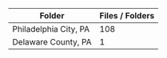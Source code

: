 | Folder                |   Files / Folders |
|-----------------------|-------------------|
| Philadelphia City, PA |               108 |
| Delaware County, PA   |                 1 |